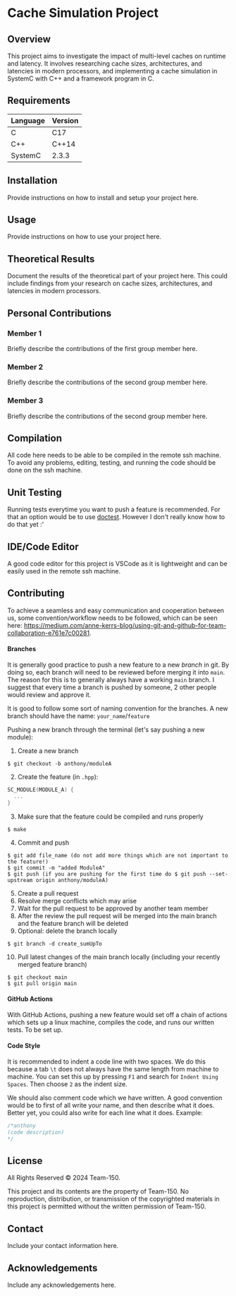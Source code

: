 # Cache Simulation Project

## Overview
This project aims to investigate the impact of multi-level caches on runtime and latency. It involves researching cache sizes, architectures, and latencies in modern processors, and implementing a cache simulation in SystemC with C++ and a framework program in C.

## Requirements

| Language | Version |
| -------- | ------- |
| C        | C17     |
| C++      | C++14   |
| SystemC  | 2.3.3   |

## Installation
Provide instructions on how to install and setup your project here.

## Usage
Provide instructions on how to use your project here.

## Theoretical Results
Document the results of the theoretical part of your project here. This could include findings from your research on cache sizes, architectures, and latencies in modern processors.

## Personal Contributions
### Member 1
Briefly describe the contributions of the first group member here.

### Member 2
Briefly describe the contributions of the second group member here.

### Member 3
Briefly describe the contributions of the second group member here.

## Compilation
All code here needs to be able to be compiled in the remote ssh machine. To avoid any problems, editing, testing, and running the code should be done on the ssh machine.

## Unit Testing
Running tests everytime you want to push a feature is recommended. For that an option would be to use [doctest](https://github.com/doctest/doctest). However I don't really know how to do that yet :'

## IDE/Code Editor
A good code editor for this project is VSCode as it is lightweight and can be easily used in the remote ssh machine.

## Contributing
To achieve a seamless and easy communication and cooperation between us, some convention/workflow needs to be followed, which can be seen here: https://medium.com/anne-kerrs-blog/using-git-and-github-for-team-collaboration-e761e7c00281.

#### Branches
It is generally good practice to push a new feature to a new _branch_ in git. By doing so, each branch will need to be reviewed before merging it into `main`. The reason for this is to generally always have a working `main` branch. I suggest that every time a branch is pushed by someone, 2 other people would review and approve it.

It is good to follow some sort of naming convention for the branches. A new branch should have the name: `your_name`/`feature`

Pushing a new branch through the terminal (let's say pushing a new module):

1. Create a new branch
```
$ git checkout -b anthony/moduleA
```
2. Create the feature (in `.hpp`):
```C++
SC_MODULE(MODULE_A) {
  ...
}
```
3. Make sure that the feature could be compiled and runs properly
```
$ make
```
4. Commit and push
```
$ git add file_name (do not add more things which are not important to the feature!)
$ git commit -m "added ModuleA"
$ git push (if you are pushing for the first time do $ git push --set-upstream origin anthony/moduleA)
```
5. Create a pull request
6. Resolve merge conflicts which may arise
7. Wait for the pull request to be approved by another team member
8. After the review the pull request will be merged into the main branch and the feature branch will be deleted
9. Optional: delete the branch locally
```
$ git branch -d create_sumUpTo
```
10. Pull latest changes of the main branch locally (including your recently merged feature branch)
```
$ git checkout main
$ git pull origin main
```

#### GitHub Actions
With GitHub Actions, pushing a new feature would set off a chain of actions which sets up a linux machine, compiles the code, and runs our written tests. To be set up.

#### Code Style
It is recommended to indent a code line with two spaces. We do this because a tab `\t` does not always have the same length from machine to machine. You can set this up by pressing `F1` and search for `Indent Using Spaces`. Then choose `2` as the indent size.

We should also comment code which we have written. A good convention would be to first of all write your name, and then describe what it does. Better yet, you could also write for each line what it does. Example:
```C++
/*anthony
(code description)
*/
```

## License
All Rights Reserved © 2024 Team-150.

This project and its contents are the property of Team-150. No reproduction, distribution, or transmission of the copyrighted materials in this project is permitted without the written permission of Team-150.

## Contact
Include your contact information here.

## Acknowledgements
Include any acknowledgements here.
